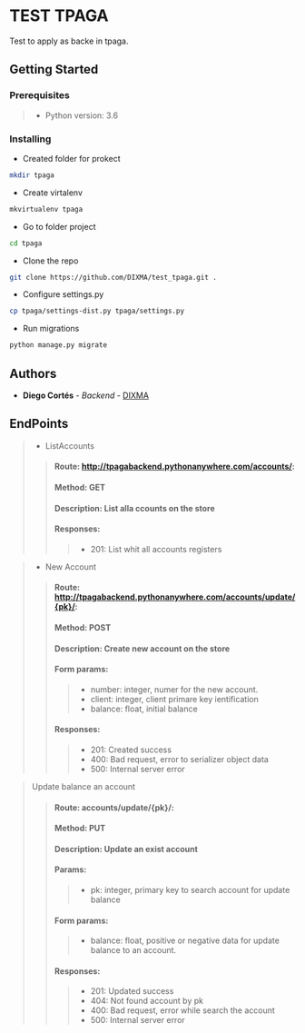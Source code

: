 # TEST TPAGA

Test to apply as backe in tpaga.

## Getting Started
### Prerequisites

> * Python version: 3.6

### Installing

* Created folder for prokect 
``` bash
mkdir tpaga
```
* Create virtalenv
``` bash
mkvirtualenv tpaga
```

* Go to folder project
``` bash
cd tpaga
```

* Clone the repo
``` bash
git clone https://github.com/DIXMA/test_tpaga.git .
```

* Configure settings.py
``` bash
cp tpaga/settings-dist.py tpaga/settings.py
```

* Run migrations
``` bash
python manage.py migrate
```

## Authors

* **Diego Cortés** - *Backend* - [DIXMA](https://github.com/DIXMA)

## EndPoints
> * ListAccounts
>> #### Route: http://tpagabackend.pythonanywhere.com/accounts/:
>> #### Method: GET
>> #### Description: List alla ccounts on the store
>> #### Responses:
>>> * 201: List whit all accounts registers 

> * New Account
>> #### Route: http://tpagabackend.pythonanywhere.com/accounts/update/{pk}/:
>> #### Method: POST
>> #### Description: Create new account on the store
>> #### Form params:
>>> * number: integer, numer for the new account.
>>> * client: integer, client primare key ientification
>>> * balance: float, initial balance
>> #### Responses:
>>> * 201: Created success
>>> * 400: Bad request, error to serializer object data
>>> * 500: Internal server error

> Update balance an account
>> #### Route: accounts/update/{pk}/:
>> #### Method: PUT
>> #### Description: Update an exist account
>> #### Params:
>>> * pk: integer, primary key to search account for update balance
>> #### Form params:
>>> * balance: float, positive or negative data for update balance to an account.
>> #### Responses:
>>> * 201: Updated success
>>> * 404: Not found account by pk
>>> * 400: Bad request, error while search the account
>>> * 500: Internal server error
